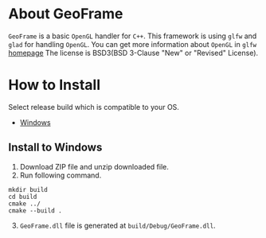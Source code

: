 # About GeoFrame
`GeoFrame` is a basic `OpenGL` handler for `C++`. This framework is using `glfw` and `glad` for handling `OpenGL`. You can get more information about `OpenGL` in `glfw` [homepage](https://www.glfw.org/docs/latest/) The license is BSD3(BSD 3-Clause "New" or "Revised" License).

# How to Install
Select release build which is compatible to your OS.
- [Windows](#install-to-windows)

## Install to Windows
1. Download ZIP file and unzip downloaded file.
2. Run following command.
```
mkdir build
cd build
cmake ../
cmake --build .
```
3. `GeoFrame.dll` file is generated at `build/Debug/GeoFrame.dll`.

